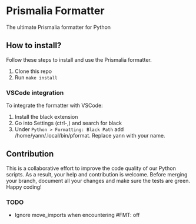 # Prismalia Formatter
The ultimate Prismalia formatter for Python

## How to install?
Follow these steps to install and use the Prismalia formatter.

1. Clone this repo
2. Run `make install`

### VSCode integration
To integrate the formatter with VSCode:
1. Install the black extension
2. Go into Settings (ctrl-,) and search for black
3. Under `Python > Formatting: Black Path` add /home/yann/.local/bin/pformat. Replace yann with your name.


## Contribution
This is a collaborative effort to improve the code quality of our Python scripts.
As a result, your help and contribution is welcome. Before merging your branch,
document all your changes and make sure the tests are green. Happy coding!

### TODO
- Ignore move_imports when encountering #FMT: off
